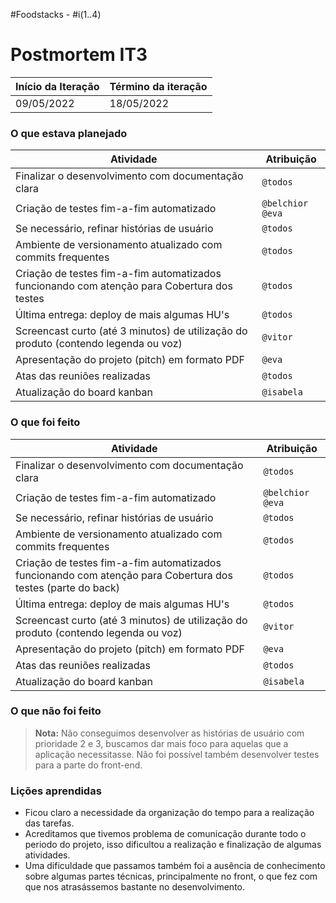 #Foodstacks - #i(1..4)

# Postmortem IT3

Início da Iteração | Término da iteração
------------ | -------------
09/05/2022 | 18/05/2022


### O que estava planejado
| Atividade | Atribuição |
| --- | --- |
| Finalizar o desenvolvimento com documentação clara | `@todos` |
| Criação de testes fim-a-fim automatizado | `@belchior`  `@eva`|
| Se necessário, refinar histórias de usuário | `@todos` |
| Ambiente de versionamento atualizado com commits frequentes | `@todos` |
| Criação de testes fim-a-fim automatizados funcionando com atenção para Cobertura dos testes | `@todos` |
| Última entrega: deploy de mais algumas HU's | `@todos` |
| Screencast curto (até 3 minutos) de utilização do produto (contendo legenda ou voz)| `@vitor` |
| Apresentação do projeto (pitch) em formato PDF| `@eva` |
| Atas das reuniões realizadas| `@todos` |
| Atualização do board kanban| `@isabela` |


### O que foi feito
| Atividade | Atribuição |
| --- | --- |
| Finalizar o desenvolvimento com documentação clara | `@todos` |
| Criação de testes fim-a-fim automatizado | `@belchior`  `@eva`|
| Se necessário, refinar histórias de usuário | `@todos` |
| Ambiente de versionamento atualizado com commits frequentes | `@todos` |
| Criação de testes fim-a-fim automatizados funcionando com atenção para Cobertura dos testes (parte do back) | `@todos` |
| Última entrega: deploy de mais algumas HU's | `@todos` |
| Screencast curto (até 3 minutos) de utilização do produto (contendo legenda ou voz)| `@vitor` |
| Apresentação do projeto (pitch) em formato PDF| `@eva` |
| Atas das reuniões realizadas| `@todos` |
| Atualização do board kanban| `@isabela` |



### O que não foi feito
> **Nota:** Não conseguimos desenvolver as histórias de usuário com prioridade 2 e 3, buscamos dar mais foco para aquelas que a aplicação necessitasse.
> Não foi possível também desenvolver testes para a parte do front-end.

### Lições aprendidas
* Ficou claro a necessidade da organização do tempo para a realização das tarefas.
* Acreditamos que tivemos problema de comunicação durante todo o periodo do projeto, isso dificultou a realização e finalização de algumas atividades.
* Uma dificuldade que passamos também foi a ausência de conhecimento sobre algumas partes técnicas, principalmente no front, o que fez com que nos atrasássemos bastante no desenvolvimento.

